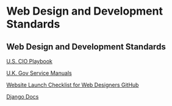 # Web Design and Development Standards

## Web Design and Development Standards

[U.S. CIO Playbook](http://playbook.cio.gov)

[U.K. Gov Service Manuals](https://www.gov.uk/service-manual)

[Website Launch Checklist for Web Designers GitHub](https://github.com/tutsplus/Website-Launch-Checklist-for-Web-Designers)

[Django Docs](https://www.djangoproject.com)

